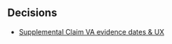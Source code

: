 ## Decisions

- [Supplemental Claim VA evidence dates & UX](https://github.com/department-of-veterans-affairs/benefits-team-1-docs/discussions/3)
